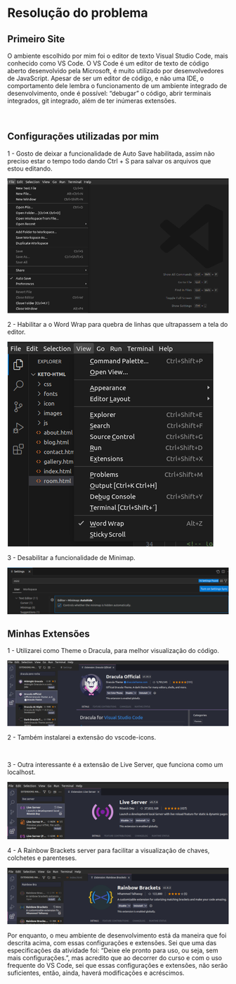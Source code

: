 # Resolução do problema

## Primeiro Site

O ambiente escolhido por mim foi o editor de texto Visual Studio Code, mais conhecido como VS Code. O VS Code é um editor de texto de código aberto desenvolvido pela Microsoft, é muito utilizado por desenvolvedores de JavaScript. Apesar de ser um editor de código, e não uma IDE, o comportamento dele lembra o funcionamento de um ambiente integrado de desenvolvimento, onde é possível: “debugar” o código, abrir terminais integrados, git integrado, além de ter inúmeras extensões.

<br>

## Configurações utilizadas por mim

1 - Gosto de deixar a funcionalidade de Auto Save habilitada, assim não preciso estar o tempo todo dando Ctrl + S para salvar os arquivos que estou editando.

<img src='https://github.com/marcelofox4/formacao-acelerada-em-programacao-softex/blob/main/02-javascript/m1-manipulacao-de-dados-em-javascript/02-trabalho/ambiente-de-desenvolvimento-m1/img/print-vscode-autosave.png'>

<br>

2 - Habilitar a o Word Wrap para quebra de linhas que ultrapassem a tela do editor.

<img src='https://github.com/marcelofox4/formacao-acelerada-em-programacao-softex/blob/main/02-javascript/m1-manipulacao-de-dados-em-javascript/02-trabalho/ambiente-de-desenvolvimento-m1/img/print-vscode-word-wrap.png'>

<br>

3 - Desabilitar a funcionalidade de Minimap.

<img src='https://github.com/marcelofox4/formacao-acelerada-em-programacao-softex/blob/main/02-javascript/m1-manipulacao-de-dados-em-javascript/02-trabalho/ambiente-de-desenvolvimento-m1/img/print-vscode-minimap.png'>

<br>

## Minhas Extensões

1 - Utilizarei como Theme o Dracula, para melhor visualização do código.

<img src='https://github.com/marcelofox4/formacao-acelerada-em-programacao-softex/blob/main/02-javascript/m1-manipulacao-de-dados-em-javascript/02-trabalho/ambiente-de-desenvolvimento-m1/img/print-vscode-theme-dracula.png'>

<br>

2 - Também instalarei a extensão do vscode-icons.

<img src=''>

<br>

3 - Outra interessante é a extensão de Live Server, que funciona como um localhost.

<img src='https://github.com/marcelofox4/formacao-acelerada-em-programacao-softex/blob/main/02-javascript/m1-manipulacao-de-dados-em-javascript/02-trabalho/ambiente-de-desenvolvimento-m1/img/print-vscode-live-server.png'>

<br>

4 - A Rainbow Brackets server para facilitar a visualização de chaves, colchetes e parenteses.

<img src='https://github.com/marcelofox4/formacao-acelerada-em-programacao-softex/blob/main/02-javascript/m1-manipulacao-de-dados-em-javascript/02-trabalho/ambiente-de-desenvolvimento-m1/img/print-vscode-rainbow-brackets.png'>

<br>

Por enquanto, o meu ambiente de desenvolvimento está da maneira que foi descrita acima, com essas configurações e extensões. Sei que uma das especificações da atividade foi: “Deixe ele pronto para uso, ou seja, sem mais configurações.”, mas acredito que ao decorrer do curso e com o uso frequente do VS Code, sei que essas configurações e extensões, não serão suficientes, então, ainda, haverá modificações e acréscimos.
